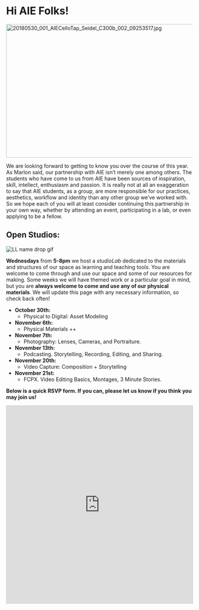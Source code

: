
# Hi AIE Folks!
<a data-flickr-embed="true" href="https://www.flickr.com/photos/boklearninglab/40846027280/in/photolist-25eqyRE-KRfH6Q-27Zaj2a-26ewGC3-GDeLKR-GDeLx6-GDeLmp-23f6iP3-GkMouT-23f6g9U-23f6fJA-23f6fpC-24URAcU-GkMmD8-HS8UvN-GkMkUx-25ZUF5H-24URz15-24URyME-HS8T2L-23f6bT9-GkMiCD-24URxYq-23f6aEY-GkMhyV-25W8jEJ-25ZUDtB-GkMgv2-25ZUDak-25ZUCZa-23f68gu-GkMeVD-23f67Jh-25ZUCmr-25W8hmW-24CMCrt-24URuCY-25ZUBPK-HS8MFf-25ZUBvZ-23f65zh-HS8LUW-GkMbge-25ZUAXV-24URsWm-25W8e8w-25ZUztH-23f61Cj-25W5vXj-25ZRVPD" title="20180530_001_AIECelloTap_Seidel_C300b_002_09253517.jpg"><img src="https://live.staticflickr.com/1746/40846027280_da8ce2673a_h.jpg" width="640" height="360" alt="20180530_001_AIECelloTap_Seidel_C300b_002_09253517.jpg"></a><script async src="//embedr.flickr.com/assets/client-code.js" charset="utf-8"></script>


We are looking forward to getting to know you over the course of this year. As Marlon said, our partnership with AIE isn’t merely one among others. The students who have come to us from AIE have been sources of inspiration, skill, intellect, enthusiasm and passion. It is really not at all an exaggeration to say that AIE students, as a group, are more responsible for our practices, aesthetics, workflow and identity than any other group we’ve worked with. So we hope each of you will at least consider continuing this partnership in your own way, whether by attending an event, participating in a lab, or even applying to be a fellow.


## Open Studios:


![LL name drop gif](https://ll-show.s3.amazonaws.com/public/uploads/ll_360.gif)

**Wednesdays** from **5-8pm** we host a *studioLab* dedicated to the materials and structures of our space as learning and teaching tools. You are welcome to come through and use our space and some of our resources for making. Some weeks we will have themed work or a particular goal in mind, but you are **always welcome to come and use any of our physical materials**. We will update this page with any necessary information, so check back often!


- **October 30th:**
  - Physical to Digital: Asset Modeling
- **November 6th:**
  - Physical Materials ++
- **November 7th:**
  - Photography: Lenses, Cameras, and Portraiture.
- **November 13th:**
  - Podcasting. Storytelling, Recording, Editing, and Sharing.
- **November 20th:**
  - Video Capture: Composition + Storytelling
- **November 21st:**
  - FCPX. Video Editing Basics, Montages, 3 Minute Stories.

**Below is a quick RSVP form. If you can, please let us know if you think you may join us!**
<iframe class="airtable-embed" src="https://airtable.com/embed/shrQv7DDuvlvuFzQa?backgroundColor=pinkLight" frameborder="0" onmousewheel="" width="100%" height="533" style="background: transparent; border: 1px solid #ccc;"></iframe>

